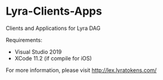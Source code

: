 # Lyra-Clients-Apps
Clients and Applications for Lyra DAG

Requirements:

- Visual Studio 2019
- XCode 11.2 (if compile for iOS)

For more information, please visit http://lex.lyratokens.com/
